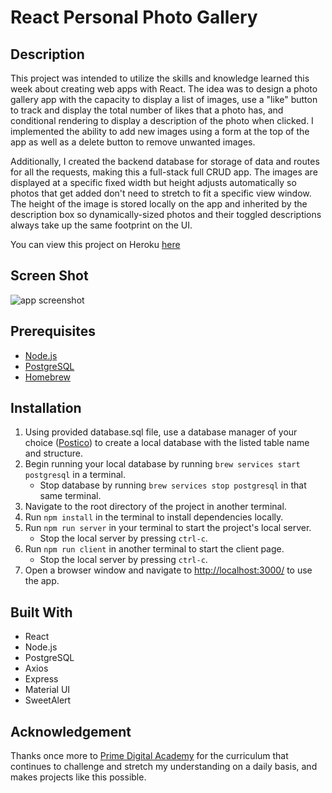 # React Personal Photo Gallery

## Description

This project was intended to utilize the skills and knowledge learned this week about creating web apps with React. The idea
was to design a photo gallery app with the capacity to display a list of images, use a "like" button to track and display
the total number of likes that a photo has, and conditional rendering to display a description of the photo when clicked. I implemented
the ability to add new images using a form at the top of the app as well as a delete button to remove unwanted images.

Additionally, I created the backend database for storage of data and routes for all the requests, making this a full-stack full CRUD app.
The images are displayed at a specific fixed width but height adjusts automatically so photos that get added don't need to stretch to fit
a specific view window. The height of the image is stored locally on the app and inherited by the description box so dynamically-sized photos
and their toggled descriptions always take up the same footprint on the UI. 

You can view this project on Heroku [here](https://safe-fjord-85035.herokuapp.com/)

## Screen Shot

![app screenshot](./screenshots/gallery-screenshot.png)

## Prerequisites

- [Node.js](https://nodejs.org/en/)
- [PostgreSQL](https://www.postgresql.org/)
- [Homebrew](https://brew.sh/)

## Installation

1. Using provided database.sql file, use a database manager of your choice ([Postico](https://eggerapps.at/postico/)) to create a local
database with the listed table name and structure.
2. Begin running your local database by running `brew services start postgresql` in a terminal.
    - Stop database by running `brew services stop postgresql` in that same terminal.
3. Navigate to the root directory of the project in another terminal.
4. Run `npm install` in the terminal to install dependencies locally.
5. Run `npm run server` in your terminal to start the project's local server.
    - Stop the local server by pressing `ctrl-c`.
6. Run `npm run client` in another terminal to start the client page.
    - Stop the local server by pressing `ctrl-c`.    
7. Open a browser window and navigate to [http://localhost:3000/](http://localhost:3000/) to use the app.

## Built With

- React
- Node.js
- PostgreSQL
- Axios
- Express
- Material UI
- SweetAlert

## Acknowledgement

Thanks once more to [Prime Digital Academy](https://www.primeacademy.io/) for the curriculum that continues to challenge
and stretch my understanding on a daily basis, and makes projects like this possible.